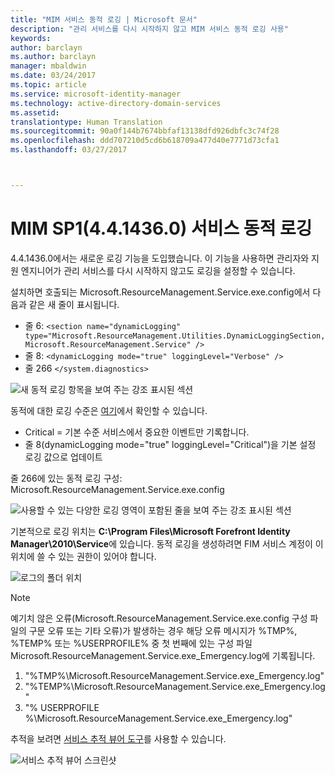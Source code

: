 ```yaml
---
title: "MIM 서비스 동적 로깅 | Microsoft 문서"
description: "관리 서비스를 다시 시작하지 않고 MIM 서비스 동적 로깅 사용"
keywords: 
author: barclayn
ms.author: barclayn
manager: mbaldwin
ms.date: 03/24/2017
ms.topic: article
ms.service: microsoft-identity-manager
ms.technology: active-directory-domain-services
ms.assetid: 
translationtype: Human Translation
ms.sourcegitcommit: 90a0f144b7674bbfaf13138dfd926dbfc3c74f28
ms.openlocfilehash: ddd707210d5cd6b618709a477d40e7771d73cfa1
ms.lasthandoff: 03/27/2017



---
```

# <a name="mim-sp1-4414360--service-dynamic-logging"></a>MIM SP1(4.4.1436.0) 서비스 동적 로깅
4.4.1436.0에서는 새로운 로깅 기능을 도입했습니다. 이 기능을 사용하면 관리자와 지원 엔지니어가 관리 서비스를 다시 시작하지 않고도 로깅을 설정할 수 있습니다.

설치하면 호출되는 Microsoft.ResourceManagement.Service.exe.config에서 다음과 같은 새 줄이 표시됩니다.

*    줄 6: ``<section name="dynamicLogging" type="Microsoft.ResourceManagement.Utilities.DynamicLoggingSection, Microsoft.ResourceManagement.Service" />``
*    줄 8:  ``<dynamicLogging mode="true" loggingLevel="Verbose" />``
*    줄 266 ``</system.diagnostics> ``

![새 동적 로깅 항목을 보여 주는 강조 표시된 섹션](/media/mim-service-dynamic-logging/screen01.png)

동적에 대한 로깅 수준은 [여기](https://msdn.microsoft.com/library/ms733025(v=vs.110).aspx#Anchor_3)에서 확인할 수 있습니다.

- Critical = 기본 수준 서비스에서 중요한 이벤트만 기록합니다.
- 줄 8(dynamicLogging mode="true" loggingLevel="Critical")을 기본 설정 로깅 값으로 업데이트

줄 266에 있는 동적 로깅 구성: Microsoft.ResourceManagement.Service.exe.config

![사용할 수 있는 다양한 로깅 영역이 포함된 줄을 보여 주는 강조 표시된 섹션](/media/mim-service-dynamic-logging/screen02.png)

기본적으로 로깅 위치는 **C:\Program Files\Microsoft Forefront Identity Manager\2010\Service**에 있습니다. 동적 로깅을 생성하려면 FIM 서비스 계정이 이 위치에 쓸 수 있는 권한이 있어야 합니다.

![로그의 폴더 위치](/media/mim-service-dynamic-logging/screen03.png)

 >[!NOTE]
 예기치 않은 오류(Microsoft.ResourceManagement.Service.exe.config 구성 파일의 구문 오류 또는 기타 오류)가 발생하는 경우 해당 오류 메시지가 %TMP%, %TEMP% 또는 %USERPROFILE% 중 첫 번째에 있는 구성 파일 Microsoft.ResourceManagement.Service.exe_Emergency.log에 기록됩니다.  
1. "%TMP%\Microsoft.ResourceManagement.Service.exe_Emergency.log"
2. "%TEMP%\Microsoft.ResourceManagement.Service.exe_Emergency.log"
3. "% USERPROFILE %\Microsoft.ResourceManagement.Service.exe_Emergency.log"

추적을 보려면 [서비스 추적 뷰어 도구](https://msdn.microsoft.com//library/aa751795(v=vs.110).aspx)를 사용할 수 있습니다.

 ![서비스 추적 뷰어 스크린샷](/media/mim-service-dynamic-logging/screen04.png)

